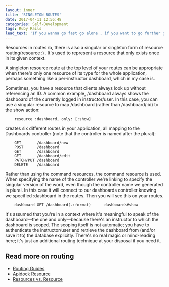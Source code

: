 ```yaml
---
layout: inner
title: 'SINGLETON ROUTES'
date: 2017-04-11 12:56:48
categories: Self-Development
tags: Ruby Rails
lead_text: 'If you wanna go fast go alone , if you want to go further go with a team.'
---
```


Resources in routes.rb, there is also a singular or singleton form of resource routing(resource :) . It's used to represent a resource that only exists once in its given context.

A singleton resource route at the top level of your routes can be appropriate when there's only one resource of its type for the whole application, perhaps something like a per-instructor dashboard, which in my case is.

Sometimes, you have a resource that clients always look up without referencing an ID. A common example, /dashboard always shows the dashboard of the currently logged in instructor/user. In this case, you can use a singular resource to map /dashboard (rather than /dashboard/:id) to the show action:

        resource :dashboard, only: [:show]

creates six different routes in your application, all mapping to the Dashboards controller (note that the controller is named after the plural):

        GET       /dashboard/new
        POST      /dashboard
        GET       /dashboard
        GET       /dashboard/edit
        PATCH/PUT /dashboard
        DELETE    /dashboard

Rather than using the command resources, the command resource is used.
When specifying the name of the controller we're linking to specify the singular version of the word, even though the controller name we generated is plural. In this case it will connect to our dashboards controller knowing we specified :dashboard in the routes. Then you will see this on your routes.

        dashboard GET /dashboard(.:format)      dashboards#show

It's assumed that you're in a context where it's meaningful to speak of the dashboard—the one and only—because there's an instructor to which the dashboard is scoped. The scoping itself is not automatic; you have to authenticate the instructor/user and retrieve the dashboard from (and/or save it to) the database explicitly. There's no real magic or mind-reading here; it's just an additional routing technique at your disposal if you need it.


## Read more on routing

- [Routing Guides](http://guides.rubyonrails.org/v2.3/routing.html)
- [Apidock Resource](https://apidock.com/rails/ActionController/Resources/resource)
- [Resources vs. Resource](https://apidock.com/rails/ActionDispatch/Routing/Mapper/Scoping/Resources/resources)
